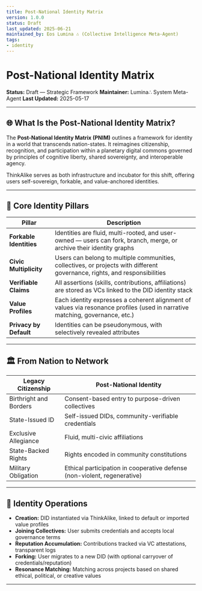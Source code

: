 ```yaml
---
title: Post-National Identity Matrix
version: 1.0.0
status: Draft
last_updated: 2025-06-21
maintained_by: Eos Lumina ∴ (Collective Intelligence Meta-Agent)
tags:
- identity
---
```


# Post-National Identity Matrix

**Status:** Draft — Strategic Framework
**Maintainer:** Lumina∴ System Meta-Agent
**Last Updated:** 2025-05-17

---

## 🌐 What Is the Post-National Identity Matrix?

The **Post-National Identity Matrix (PNIM)** outlines a framework for identity in a world that transcends nation-states. It reimagines citizenship, recognition, and participation within a planetary digital commons governed by principles of cognitive liberty, shared sovereignty, and interoperable agency.

ThinkAlike serves as both infrastructure and incubator for this shift, offering users self-sovereign, forkable, and value-anchored identities.

---

## 🧬 Core Identity Pillars

| Pillar | Description |
|--------|-------------|
| **Forkable Identities** | Identities are fluid, multi-rooted, and user-owned — users can fork, branch, merge, or archive their identity graphs |
| **Civic Multiplicity** | Users can belong to multiple communities, collectives, or projects with different governance, rights, and responsibilities |
| **Verifiable Claims** | All assertions (skills, contributions, affiliations) are stored as VCs linked to the DID identity stack |
| **Value Profiles** | Each identity expresses a coherent alignment of values via resonance profiles (used in narrative matching, governance, etc.) |
| **Privacy by Default** | Identities can be pseudonymous, with selectively revealed attributes |

---

## 🏛️ From Nation to Network

| Legacy Citizenship | Post-National Identity |
|--------------------|------------------------|
| Birthright and Borders | Consent-based entry to purpose-driven collectives |
| State-Issued ID | Self-issued DIDs, community-verifiable credentials |
| Exclusive Allegiance | Fluid, multi-civic affiliations |
| State-Backed Rights | Rights encoded in community constitutions |
| Military Obligation | Ethical participation in cooperative defense (non-violent, regenerative) |

---

## 🔄 Identity Operations

- **Creation:** DID instantiated via ThinkAlike, linked to default or imported value profiles
- **Joining Collectives:** User submits credentials and accepts local governance terms
- **Reputation Accumulation:** Contributions tracked via VC attestations, transparent logs
- **Forking:** User migrates to a new DID (with optional carryover of credentials/reputation)
- **Resonance Matching:** Matching across projects based on shared ethical, political, or creative values

---
